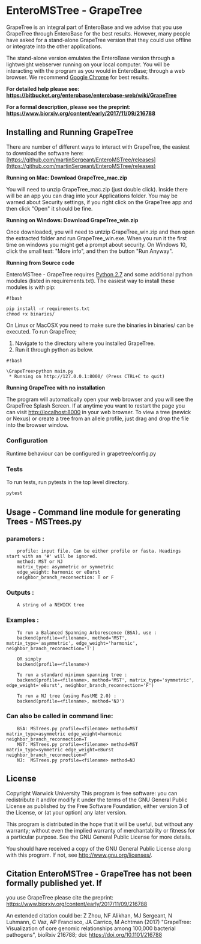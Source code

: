 # EnteroMSTree - GrapeTree

GrapeTree is an integral part of EnteroBase and we advise that you use GrapeTree
through EnteroBase for the best results. However, many people have asked for a 
stand-alone GrapeTree version that they could use offline or integrate into the
other applications. 

The stand-alone version emulates the EnteroBase version through a lightweight 
webserver running on your local computer.  You will be interacting with the 
program as you would in EnteroBase; through a web browser. We recommend 
[Google Chrome](https://www.google.com/chrome/index.html) for best results.

**For detailed help please see: https://bitbucket.org/enterobase/enterobase-web/wiki/GrapeTree**

**For a formal description, please see the preprint:  https://www.biorxiv.org/content/early/2017/11/09/216788**

## Installing and Running GrapeTree
There are number of different ways to interact with GrapeTree, the easiest to 
download the software here: [https://github.com/martinSergeant/EnteroMSTree/releases](https://github.com/martinSergeant/EnteroMSTree/releases)

**Running on Mac: Download GrapeTree_mac.zip**

You will need to unzip GrapeTree_mac.zip (just double click). Inside there will 
be an app you can drag into your Applications folder. You may be warned about 
Security settings, if you right click on the GrapeTree app and then click "Open" 
it should be fine. 

**Running on Windows: Download GrapeTree_win.zip**

Once downloaded, you will need to untzip GrapeTree_win.zip and then open the 
extracted folder and  run GrapeTree_win.exe. When you run it the first time on 
windows you might get a prompt about security. On Windows 10, click the small 
text: "More info", and then the button "Run Anyway". 

**Running from Source code** 

EnteroMSTree - GrapeTree requires [Python 2.7](https://www.python.org/downloads/release/python-2712/) 
and some additional python modules (listed in requirements.txt). The easiest way
to install these modules is with pip:

```
#!bash

pip install -r requirements.txt
chmod +x binaries/
```
On Linux or MacOSX you need to make sure the binaries in binaries/ can be
executed. To run GrapeTree;

1. Navigate to the directory where you installed GrapeTree. 
1. Run it through python as below. 

```
#!bash

\GrapeTree>python main.py
 * Running on http://127.0.0.1:8000/ (Press CTRL+C to quit)
```

**Running GrapeTree with no installation**

The program will automatically open your web browser and you will see the 
GrapeTree Splash Screen. If at anytime you want to restart the page you can 
visit [http://localhost:8000](http://localhost:8000) in your web browser. To 
view a tree (newick or Nexus) or create a tree from an allele profile, just drag
and drop the file into the browser window. 

### Configuration
Runtime behaviour can be configured in grapetree/config.py 

### Tests
To run tests, run pytests in the top level directory.
```bash
pytest

```

## Usage - Command line module for generating Trees - MSTrees.py
### parameters :
        profile: input file. Can be either profile or fasta. Headings start with an '#' will be ignored. 
        method: MST or NJ
        matrix_type: asymmetric or symmetric
        edge_weight: harmonic or eBurst
        neighbor_branch_reconnection: T or F
    
### Outputs :
        A string of a NEWICK tree
    
### Examples :
        To run a Balanced Spanning Arborescence (BSA), use :
        backend(profile=<filename>, method='MST', matrix_type='asymmetric', edge_weight='harmonic', neighbor_branch_reconnection='T')
    
        OR simply
        backend(profile=<filename>)
        
        To run a standard minimum spanning tree :
        backend(profile=<filename>, method='MST', matrix_type='symmetric', edge_weight='eBurst', neighbor_branch_reconnection='F')
        
        To run a NJ tree (using FastME 2.0) :
        backend(profile=<filename>, method='NJ')
    
### Can also be called in command line:
        BSA: MSTrees.py profile=<filename> method=MST matrix_type=asymmetric edge_weight=harmonic neighbor_branch_reconnection=T
        MST: MSTrees.py profile=<filename> method=MST matrix_type=symmetric edge_weight=eBurst neighbor_branch_reconnection=F
        NJ:  MSTrees.py profile=<filename> method=NJ


## License
Copyright Warwick University This program is free software: you can
redistribute it and/or modify it under the terms of the GNU General Public
License as published by the Free Software Foundation, either version 3 of the
License, or (at your option) any later version.

This program is distributed in the hope that it will be useful, but without
any warranty; without even the implied warranty of merchantability or fitness
for a particular purpose. See the GNU General Public License for more
details.

You should have received a copy of the GNU General Public License along with
this program. If not, see <http://www.gnu.org/licenses/>.


## Citation EnteroMSTree - GrapeTree has not been formally published yet. If
you use GrapeTree please cite the preprint:
https://www.biorxiv.org/content/early/2017/11/09/216788

An extended citation could be:
Z Zhou, NF Alikhan, MJ Sergeant, N Luhmann, C Vaz, AP Francisco, JA Carrico,
M Achtman (2017) "GrapeTree: Visualization of core genomic relationships
among 100,000 bacterial pathogens", bioRxiv 216788; doi:
https://doi.org/10.1101/216788
